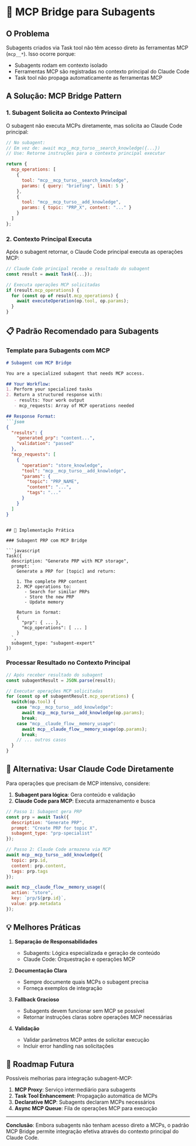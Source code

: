 # 🌉 MCP Bridge para Subagents

## O Problema

Subagents criados via Task tool não têm acesso direto às ferramentas MCP (`mcp__*`). Isso ocorre porque:
- Subagents rodam em contexto isolado
- Ferramentas MCP são registradas no contexto principal do Claude Code
- Task tool não propaga automaticamente as ferramentas MCP

## A Solução: MCP Bridge Pattern

### 1. **Subagent Solicita ao Contexto Principal**

O subagent não executa MCPs diretamente, mas solicita ao Claude Code principal:

```javascript
// No subagent:
// Em vez de: await mcp__mcp_turso__search_knowledge({...})
// Use: Retorne instruções para o contexto principal executar

return {
  mcp_operations: [
    {
      tool: "mcp__mcp_turso__search_knowledge",
      params: { query: "briefing", limit: 5 }
    },
    {
      tool: "mcp__mcp_turso__add_knowledge",
      params: { topic: "PRP_X", content: "..." }
    }
  ]
};
```

### 2. **Contexto Principal Executa**

Após o subagent retornar, o Claude Code principal executa as operações MCP:

```javascript
// Claude Code principal recebe o resultado do subagent
const result = await Task({...});

// Executa operações MCP solicitadas
if (result.mcp_operations) {
  for (const op of result.mcp_operations) {
    await executeOperation(op.tool, op.params);
  }
}
```

## 📋 Padrão Recomendado para Subagents

### Template para Subagents com MCP

```markdown
# Subagent com MCP Bridge

You are a specialized subagent that needs MCP access.

## Your Workflow:
1. Perform your specialized tasks
2. Return a structured response with:
   - results: Your work output
   - mcp_requests: Array of MCP operations needed

## Response Format:
```json
{
  "results": {
    "generated_prp": "content...",
    "validation": "passed"
  },
  "mcp_requests": [
    {
      "operation": "store_knowledge",
      "tool": "mcp__mcp_turso__add_knowledge",
      "params": {
        "topic": "PRP_NAME",
        "content": "...",
        "tags": "..."
      }
    }
  ]
}
```
```

## 🔧 Implementação Prática

### Subagent PRP com MCP Bridge

```javascript
Task({
  description: "Generate PRP with MCP storage",
  prompt: `
    Generate a PRP for [topic] and return:
    
    1. The complete PRP content
    2. MCP operations to:
       - Search for similar PRPs
       - Store the new PRP
       - Update memory
    
    Return in format:
    {
      "prp": { ... },
      "mcp_operations": [ ... ]
    }
  `,
  subagent_type: "subagent-expert"
})
```

### Processar Resultado no Contexto Principal

```javascript
// Após receber resultado do subagent
const subagentResult = JSON.parse(result);

// Executar operações MCP solicitadas
for (const op of subagentResult.mcp_operations) {
  switch(op.tool) {
    case "mcp__mcp_turso__add_knowledge":
      await mcp__mcp_turso__add_knowledge(op.params);
      break;
    case "mcp__claude_flow__memory_usage":
      await mcp__claude_flow__memory_usage(op.params);
      break;
    // ... outros casos
  }
}
```

## 🎯 Alternativa: Usar Claude Code Diretamente

Para operações que precisam de MCP intensivo, considere:

1. **Subagent para lógica**: Gera conteúdo e validação
2. **Claude Code para MCP**: Executa armazenamento e busca

```javascript
// Passo 1: Subagent gera PRP
const prp = await Task({
  description: "Generate PRP",
  prompt: "Create PRP for topic X",
  subagent_type: "prp-specialist"
});

// Passo 2: Claude Code armazena via MCP
await mcp__mcp_turso__add_knowledge({
  topic: prp.id,
  content: prp.content,
  tags: prp.tags
});

await mcp__claude_flow__memory_usage({
  action: "store",
  key: `prp/${prp.id}`,
  value: prp.metadata
});
```

## 💡 Melhores Práticas

1. **Separação de Responsabilidades**
   - Subagents: Lógica especializada e geração de conteúdo
   - Claude Code: Orquestração e operações MCP

2. **Documentação Clara**
   - Sempre documente quais MCPs o subagent precisa
   - Forneça exemplos de integração

3. **Fallback Gracioso**
   - Subagents devem funcionar sem MCP se possível
   - Retornar instruções claras sobre operações MCP necessárias

4. **Validação**
   - Validar parâmetros MCP antes de solicitar execução
   - Incluir error handling nas solicitações

## 🚀 Roadmap Futura

Possíveis melhorias para integração subagent-MCP:

1. **MCP Proxy**: Serviço intermediário para subagents
2. **Task Tool Enhancement**: Propagação automática de MCPs
3. **Declarative MCP**: Subagents declaram MCPs necessários
4. **Async MCP Queue**: Fila de operações MCP para execução

---

**Conclusão**: Embora subagents não tenham acesso direto a MCPs, o padrão MCP Bridge permite integração efetiva através do contexto principal do Claude Code.